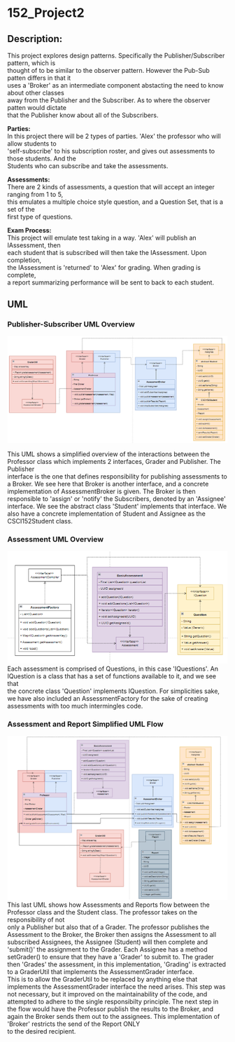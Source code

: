 # 152_Project2    

## Description:    
    
This project explores design patterns. Specifically the Publisher/Subscriber pattern, which is  
thought of to be similar to the observer pattern. However the Pub-Sub patten differs in that it   
uses a 'Broker' as an intermediate component abstacting the need to know about other classes  
away from the Publisher and the Subscriber. As to where the observer patten would dictate   
that the Publisher know about all of the Subscribers.  

**Parties:**  
In this project there will be 2 types of parties. 'Alex' the professor who will allow students to   
'self-subscribe' to his subscription roster, and gives out assessments to those students. And the   
Students who can subscribe and take the assessments.   
    
**Assessments:**    
There are 2 kinds of assessments, a question that will accept an integer ranging from 1 to 5,   
this emulates a multiple choice style question, and a Question Set, that is a set of the     
first type of questions.    
   
**Exam Process:**    
This project will emulate test taking in a way. 'Alex' will publish an IAssessment, then     
each student that is subscribed will then take the IAssessment. Upon completion,    
the IAssessment is 'returned' to 'Alex' for grading. When grading is complete,     
a report summarizing performance will be sent to back to each student.    
  
## UML  
  
    
### Publisher-Subscriber UML Overview  
![Simple Pub Sub UML](https://github.com/Ryan1Up/152_Project2/blob/main/simpleUML_Pub-Sub.png?raw=true)

This UML shows a simplified overview of the interactions between the Professor class which implements 2 interfaces, Grader and Publisher. The Publisher  
interface is the one that defines responsibility for publishing assessments to a Broker. We see here that Broker is another interface, and a concrete  
implementation of AssessmentBroker is given. The Broker is then responsible to 'assign' or 'notify' the Subscribers, denoted by an 'Assignee' interface.
We see the abstract class 'Student' implements that interface. We also have a concrete implementation of Student and Assignee as the CSCI152Student class.

### Assessment UML Overview  
![Assessment UML](https://github.com/Ryan1Up/152_Project2/blob/main/simpleUML_Assessment.png?raw=true)  
Each assessment is comprised of Questions, in this case 'IQuestions'. An IQuestion is a class that has a set of functions available to it, and we see that  
the concrete class 'Question' implements IQuestion. For simplicities sake, we have also included an AssessmentFactory for the sake of creating assessments with
too much intermingles code.  

### Assessment and Report Simplified UML Flow  
![Simple Assessment and Report Publish Flow](https://github.com/Ryan1Up/152_Project2/blob/main/UML_SimpleFlow_Assessment_Reports.png?raw=true)   
This last UML shows how Assessments and Reports flow between the Professor class and the Student class. The professor takes on the responsibility of not  
only a Publisher but also that of a Grader. The professor publishes the Assessment to the Broker, the Broker then assigns the Assessment to all subscribed Assignees,
the Assignee (Student) will then complete and 'submit()' the assignment to the Grader. Each Assignee has a method setGrader() to ensure that they have a 'Grader' 
to submit to. The grader then 'Grades' the assessment, in this implementation, 'Grading' is extracted to a GraderUtil that implements the AssessmentGrader interface.  
This is to allow the GraderUtil to be replaced by anything else that implements the AssessmentGrader interface the need arises. This step was not necessary, but
it improved on the maintainability of the code, and attempted to adhere to the single responsibilty principle. The next step in the flow would have the Professor
publish the results to the Broker, and again the Broker sends them out to the assignees. This implementation of 'Broker' restricts the send of the Report ONLY  
to the desired recipient.
